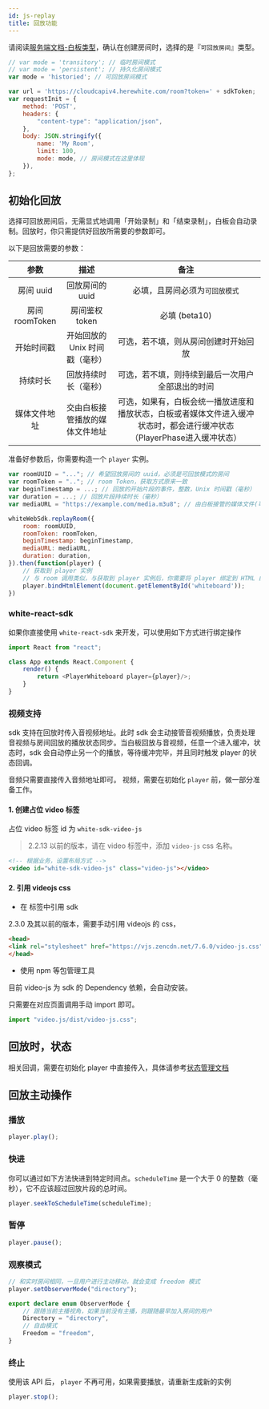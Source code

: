 ```yaml
---
id: js-replay
title: 回放功能
---
```


请阅读[服务端文档-白板类型](/docs/server/api/server-whiteboard-base#%E5%88%9B%E5%BB%BA%E7%99%BD%E6%9D%BF)，确认在创建房间时，选择的是『`可回放房间`』类型。

```javascript
// var mode = 'transitory'; // 临时房间模式
// var mode = 'persistent'; // 持久化房间模式
var mode = 'historied'; // 可回放房间模式

var url = 'https://cloudcapiv4.herewhite.com/room?token=' + sdkToken;
var requestInit = {
    method: 'POST',
    headers: {
        "content-type": "application/json",
    },
    body: JSON.stringify({
        name: 'My Room',
        limit: 100,
        mode: mode, // 房间模式在这里体现
    }),
};
```

## 初始化回放

选择可回放房间后，无需显式地调用「开始录制」和「结束录制」，白板会自动录制。回放时，你只需提供好回放所需要的参数即可。

以下是回放需要的参数：

|    参数    |                      描述                       |            备注            |
| :--------: | :---------------------------------------------: | :----------------------------: |
| 房间 uuid  |    回放房间的 uuid    |              必填，且房间必须为`可回放模式`             |
|  房间 roomToken  |            房间鉴权 token             | 必填 (beta10) |
| 开始时间戳 | 开始回放的 Unix 时间戳（毫秒） | 可选，若不填，则从房间创建时开始回放 |
|  持续时长  |            回放持续时长（毫秒）             | 可选，若不填，则持续到最后一次用户全部退出的时间 |
|  媒体文件地址  |            交由白板接管播放的媒体文件地址             | 可选，如果有，白板会统一播放进度和播放状态，白板或者媒体文件进入缓冲状态时，都会进行缓冲状态（PlayerPhase进入缓冲状态） |

准备好参数后，你需要构造一个 `player` 实例。

```javascript
var roomUUID = "..."; // 希望回放房间的 uuid，必须是可回放模式的房间
var roomToken = ".."; // room Token，获取方式原来一致
var beginTimestamp = ...; // 回放的开始片段的事件，整数，Unix 时间戳（毫秒）
var duration = ...; // 回放片段持续时长（毫秒）
var mediaURL = "https://example.com/media.m3u8"; // 由白板接管的媒体文件(可选)，如果需要显示视频，需要提前做一些操作

whiteWebSdk.replayRoom({
    room: roomUUID,
    roomToken: roomToken,
    beginTimestamp: beginTimestamp,
    mediaURL: mediaURL,
    duration: duration,
}).then(function(player) {
    // 获取到 player 实例
    // 与 room 调用类似，与获取到 player 实例后，你需要将 player 绑定到 HTML 的 div 上。
    player.bindHtmlElement(document.getElementById('whiteboard'));
})
```

### white-react-sdk
如果你直接使用 `white-react-sdk` 来开发，可以使用如下方式进行绑定操作

```javascript
import React from "react";

class App extends React.Component {
    render() {
        return <PlayerWhiteboard player={player}/>;
    }
}
```

### 视频支持

sdk 支持在回放时传入音视频地址。此时 sdk 会主动接管音视频播放，负责处理音视频与房间回放的播放状态同步。当白板回放与音视频，任意一个进入缓冲，状态时，sdk 会自动停止另一个的播放，等待缓冲完毕，并且同时触发 player 的状态回调。

音频只需要直接传入音频地址即可。
视频，需要在初始化 `player` 前，做一部分准备工作。

#### 1. 创建占位 video 标签

占位 video 标签 id 为 `white-sdk-video-js`

>2.2.13 以前的版本，请在 video 标签中，添加 `video-js` css 名称。

```html
<!-- 根据业务，设置布局方式 -->
<video id="white-sdk-video-js" class="video-js"></video>
```

#### 2. 引用 videojs css

* 在 <head> 标签中引用 sdk 

2.3.0 及其以前的版本，需要手动引用 videojs 的 css，

```html
<head>
<link rel="stylesheet" href="https://vjs.zencdn.net/7.6.0/video-js.css">
</head>
```

* 使用 npm 等包管理工具

目前 video-js 为 sdk 的 Dependency 依赖，会自动安装。

只需要在对应页面调用手动 import 即可。

```js
import "video.js/dist/video-js.css";
```

## 回放时，状态

相关回调，需要在初始化 player 中直接传入，具体请参考[状态管理文档](./state.md)

## 回放主动操作

### 播放

```javascript
player.play();
```

### 快进

你可以通过如下方法快进到特定时间点。``scheduleTime`` 是一个大于 0 的整数（毫秒），它不应该超过回放片段的总时间。

```javascript
player.seekToScheduleTime(scheduleTime);
```

### 暂停

```javascript
player.pause();
```

### 观察模式

```javascript
// 和实时房间相同，一旦用户进行主动移动，就会变成 freedom 模式
player.setObserverMode("directory");
```

```Typescript
export declare enum ObserverMode {
    // 跟随当前主播视角，如果当前没有主播，则跟随最早加入房间的用户
    Directory = "directory",
    // 自由模式
    Freedom = "freedom",
}
```

### 终止

使用该 API 后， `player` 不再可用，如果需要播放，请重新生成新的实例

```javascript
player.stop();
```

